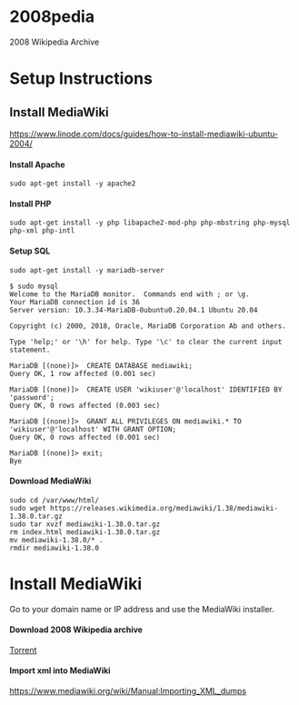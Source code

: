 # 2008pedia
2008 Wikipedia Archive

# Setup Instructions
## Install MediaWiki
https://www.linode.com/docs/guides/how-to-install-mediawiki-ubuntu-2004/

#### Install Apache
```
sudo apt-get install -y apache2
```

#### Install PHP
```
sudo apt-get install -y php libapache2-mod-php php-mbstring php-mysql php-xml php-intl
```

#### Setup SQL
```
sudo apt-get install -y mariadb-server
```

```
$ sudo mysql
Welcome to the MariaDB monitor.  Commands end with ; or \g.
Your MariaDB connection id is 36
Server version: 10.3.34-MariaDB-0ubuntu0.20.04.1 Ubuntu 20.04

Copyright (c) 2000, 2018, Oracle, MariaDB Corporation Ab and others.

Type 'help;' or '\h' for help. Type '\c' to clear the current input statement.

MariaDB [(none)]>  CREATE DATABASE mediawiki;
Query OK, 1 row affected (0.001 sec)

MariaDB [(none)]>  CREATE USER 'wikiuser'@'localhost' IDENTIFIED BY 'password';
Query OK, 0 rows affected (0.003 sec)

MariaDB [(none)]>  GRANT ALL PRIVILEGES ON mediawiki.* TO 'wikiuser'@'localhost' WITH GRANT OPTION;
Query OK, 0 rows affected (0.001 sec)

MariaDB [(none)]> exit;
Bye

```

#### Download MediaWiki
```
sudo cd /var/www/html/
sudo wget https://releases.wikimedia.org/mediawiki/1.38/mediawiki-1.38.0.tar.gz
sudo tar xvzf mediawiki-1.38.0.tar.gz
rm index.html mediawiki-1.38.0.tar.gz
mv mediawiki-1.38.0/* .
rmdir mediawiki-1.38.0

```

# Install MediaWiki
Go to your domain name or IP address and use the MediaWiki installer.


#### Download 2008 Wikipedia archive
[Torrent](enwiki-20080103_archive.torrent)

#### Import xml into MediaWiki
https://www.mediawiki.org/wiki/Manual:Importing_XML_dumps

